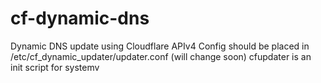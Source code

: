 # cf-dynamic-dns
Dynamic DNS update using Cloudflare APIv4
Config should be placed in /etc/cf_dynamic_updater/updater.conf (will change soon)
cfupdater is an init script for systemv

